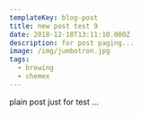 ```yaml
---
templateKey: blog-post
title: new post test 9
date: 2018-12-18T13:11:10.000Z
description: for post paging...
image: /img/jumbotron.jpg
tags:
  - brewing
  - chemex
---
```


plain post just for test ...

